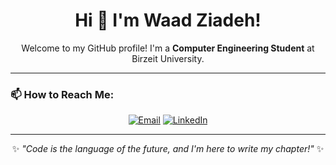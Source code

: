 <div align="center">
  <h1>
    Hi 👋 I'm Waad Ziadeh!
  </h1>
  <p>
    Welcome to my GitHub profile! I'm a <strong>Computer Engineering Student</strong> at Birzeit University.
  </p>
</div>

---



### 📫 How to Reach Me:
<div align="center">
  <a href="mailto:wziadah12@gmail.com"><img src="https://img.shields.io/badge/Email-D14836?style=for-the-badge&logo=gmail&logoColor=white" alt="Email"></a>
 <a href="https://www.linkedin.com/in/waad-ziadeh-8484a0262/?trk=opento_sprofile_details"><img src="https://img.shields.io/badge/LinkedIn-0077B5?style=for-the-badge&logo=linkedin&logoColor=white" alt="LinkedIn"></a>


  
</div>

---

<div align="center">
  ✨ <em>"Code is the language of the future, and I'm here to write my chapter!"</em> ✨
</div>
